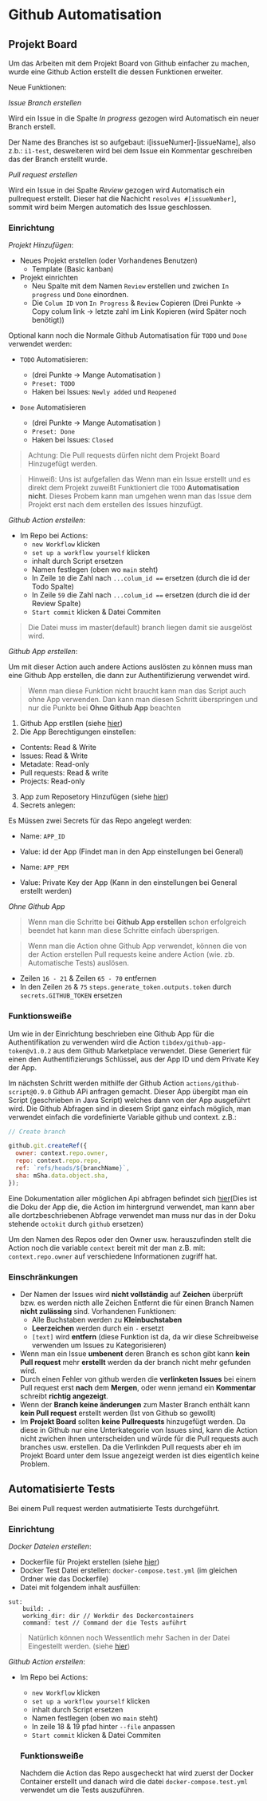 # Github Automatisation

## Projekt Board

Um das Arbeiten mit dem Projekt Board von Github einfacher zu machen, wurde eine Github Action erstellt die dessen Funktionen erweiter.

Neue Funktionen:

_Issue Branch erstellen_

Wird ein Issue in die Spalte _In progress_ gezogen wird Automatisch ein neuer Branch erstell.

Der Name des Branches ist so aufgebaut: i[issueNumer]-[issueName], also z.b.: `i1-test`, desweiteren wird bei dem Issue ein Kommentar geschreiben das der Branch erstellt wurde.

_Pull request erstellen_

Wird ein Issue in dei Spalte _Review_ gezogen wird Automatisch ein pullrequest erstellt. Dieser hat die Nachicht `resolves #[issueNumber]`, sommit wird beim Mergen automatich des Issue geschlossen.

### Einrichtung

_Projekt Hinzufügen_:

- Neues Projekt erstellen (oder Vorhandenes Benutzen)
  - Template (Basic kanban)
- Projekt einrichten
  - Neu Spalte mit dem Namen `Review` erstellen und zwichen `In progress` und `Done` einordnen.
  - Die `Colum ID` von `In Progress` & `Review` Copieren (Drei Punkte -> Copy colum link -> letzte zahl im Link Kopieren (wird Später noch benötigt))

Optional kann noch die Normale Github Automatisation für `TODO` und `Done` verwendet werden:

- `TODO` Automatisieren:

  - (drei Punkte -> Mange Automatisation )
  - `Preset: TODO`
  - Haken bei Issues: `Newly added` und `Reopened`

- `Done` Automatisieren
  - (drei Punkte -> Mange Automatisation )
  - `Preset: Done`
  - Haken bei Issues: `Closed`

> Achtung: Die Pull requests dürfen nicht dem Projekt Board Hinzugefügt werden.

> Hinweiß: Uns ist aufgefallen das Wenn man ein Issue erstellt und es direkt dem Projekt zuweißt Funktioniert die `TODO` **Automatisation nicht**. Dieses Probem kann man umgehen wenn man das Issue dem Projekt erst nach dem erstellen des Issues hinzufügt.

_Github Action erstellen_:

- Im Repo bei Actions:
  - `new Workflow` klicken
  - `set up a workflow yourself` klicken
  - inhalt durch Script ersetzen
  - Namen festlegen (oben wo `main` steht)
  - In Zeile `10` die Zahl nach `...colum_id ==` ersetzen (durch die id der Todo Spalte)
  - In Zeile `59` die Zahl nach `...colum_id ==` ersetzen (durch die id der Review Spalte)
  - `Start commit` klicken & Datei Commiten

> Die Datei muss im master(default) branch liegen damit sie ausgelöst wird.

_Github App erstellen_:

Um mit dieser Action auch andere Actions auslösten zu können muss man eine Github App erstellen, die dann zur Authentifizierung verwendet wird.

> Wenn man diese Funktion nicht braucht kann man das Script auch ohne App verwenden. Dan kann man diesen Schritt überspringen und nur die Punkte bei **Ohne Github App** beachten

1. Github App erstllen (siehe [hier](https://developer.github.com/apps/building-github-apps/creating-a-github-app/))
2. Die App Berechtigungen einstellen:

- Contents: Read & Write
- Issues: Read & Write
- Metadate: Read-only
- Pull requests: Read & write
- Projects: Read-only

3. App zum Reposetory Hinzufügen (siehe [hier](https://developer.github.com/apps/installing-github-apps/))
4. Secrets anlegen:

Es Müssen zwei Secrets für das Repo angelegt werden:

- Name: `APP_ID`
- Value: id der App (Findet man in den App einstellungen bei General)

- Name: `APP_PEM`
- Value: Private Key der App (Kann in den einstellungen bei General erstellt werden)

_Ohne Github App_

> Wenn man die Schritte bei **Github App erstellen** schon erfolgreich beendet hat kann man diese Schritte einfach übersprigen.

> Wenn man die Action ohne Github App verwendet, können die von der Action erstellen Pull requests keine andere Action (wie. zb. Automatische Tests) auslösen.

- Zeilen `16 - 21` & Zeilen `65 - 70` entfernen
- In den Zeilen `26` & `75` `steps.generate_token.outputs.token` durch `secrets.GITHUB_TOKEN` ersetzen

### Funktionsweiße

Um wie in der Einrichtung beschrieben eine Github App für die Authentifikation zu verwenden wird die Action `tibdex/github-app-token@v1.0.2` aus dem Github Marketplace verwendet. Diese Generiert für einen den Authentifizierungs Schlüssel, aus der App ID und dem Private Key der App.

Im nächsten Schritt werden mithilfe der Github Action `actions/github-script@0.9.0` Github APi anfragen gemacht. Dieser App übergibt man ein Script (geschrieben in Java Script) welches dann von der App ausgeführt wird. Die Github Abfragen sind in diesem Sript ganz einfach möglich, man verwendet einfach die vordefinierte Variable github und context. z.B.:

```js
// Create branch

github.git.createRef({
  owner: context.repo.owner,
  repo: context.repo.repo,
  ref: `refs/heads/${branchName}`,
  sha: mSha.data.object.sha,
});
```

Eine Dokumentation aller möglichen Api abfragen befindet sich [hier](https://octokit.github.io/rest.js/v17)(Dies ist die Doku der App die, die Action im hintergrund verwendet, man kann aber alle dortzbeschriebenen Abfrage verwendet man muss nur das in der Doku stehende `octokit` durch `github` ersetzen)

Um den Namen des Repos oder den Owner usw. herauszufinden stellt die Action noch die variable `context` bereit mit der man z.B. mit: `context.repo.owner` auf verschiedene Informationen zugriff hat.

### Einschränkungen

- Der Namen der Issues wird **nicht vollständig** auf **Zeichen** überprüft bzw. es werden nicth alle Zeichen Entfernt die für einen Branch Namen **nicht zulässing** sind. Vorhandenen Funktionen:
  - Alle Buchstaben werden zu **Kleinbuchstaben**
  - **Leerzeichen** werden durch ein `-` ersetzt
  - `[text]` wird **entfern** (diese Funktion ist da, da wir diese Schreibweise verwenden um Issues zu Kategorisieren)
- Wenn man ein Issue **umbenent** deren Branch es schon gibt kann **kein Pull request** mehr **erstellt** werden da der branch nicht mehr gefunden wird.
- Durch einen Fehler von github werden die **verlinketen Issues** bei einem Pull request erst **nach** dem **Mergen**, oder wenn jemand ein **Kommentar** schreibt **richtig angezeigt**.
- Wenn der **Branch keine änderungen** zum Master Branch enthält kann **kein Pull request** erstellt werden (Ist von Github so gewollt)
- Im **Projekt Board** sollten **keine Pullrequests** hinzugefügt werden. Da diese in Github nur eine Unterkategorie von Issues sind, kann die Action nicht zwichen ihnen unterscheiden und würde für die Pull requests auch branches usw. erstellen. Da die Verlinkden Pull requests aber eh im Projekt Board unter dem Issue angezeigt werden ist dies eigentlich keine Problem.

## Automatisierte Tests

Bei einem Pull request werden autmatisierte Tests durchgeführt.

### Einrichtung

_Docker Dateien erstellen_:

- Dockerfile für Projekt erstellen (siehe [hier](https://docs.docker.com/engine/reference/builder/))
- Docker Test Datei erstellen: `docker-compose.test.yml` (im gleichen Ordner wie das Dockerfile)
- Datei mit folgendem inhalt ausfüllen:

```Docker
sut:
    build: .
    working_dir: dir // Workdir des Dockercontainers
    command: test // Command der die Tests auführt
```

> Natürlich können noch Wessentlich mehr Sachen in der Datei Eingestellt werden. (siehe [hier](https://docs.docker.com/compose/))

_Github Action erstellen_:

- Im Repo bei Actions:

  - `new Workflow` klicken
  - `set up a workflow yourself` klicken
  - inhalt durch Script ersetzen
  - Namen festlegen (oben wo `main` steht)
  - In zeile 18 & 19 pfad hinter `--file` anpassen
  - `Start commit` klicken & Datei Commiten

  ### Funktionsweiße

  Nachdem die Action das Repo ausgecheckt hat wird zuerst der Docker Container erstellt und danach wird die datei `docker-compose.test.yml` verwendet um die Tests auszuführen.
